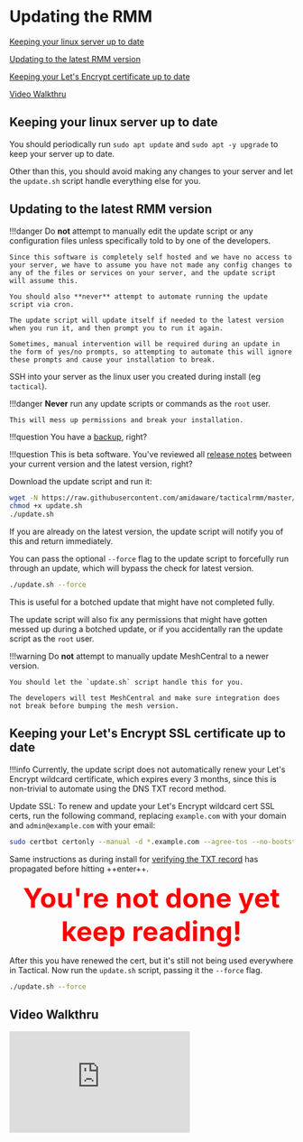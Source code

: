 # Updating the RMM

[Keeping your linux server up to date](#keeping-your-linux-server-up-to-date)

[Updating to the latest RMM version](#updating-to-the-latest-rmm-version)

[Keeping your Let's Encrypt certificate up to date](#keeping-your-lets-encrypt-certificate-up-to-date)

[Video Walkthru](#video-walkthru)

## Keeping your linux server up to date

You should periodically run `sudo apt update` and `sudo apt -y upgrade` to keep your server up to date.

Other than this, you should avoid making any changes to your server and let the `update.sh` script handle everything else for you.

## Updating to the latest RMM version

!!!danger
    Do __not__ attempt to manually edit the update script or any configuration files unless specifically told to by one of the developers.
    
    Since this software is completely self hosted and we have no access to your server, we have to assume you have not made any config changes to any of the files or services on your server, and the update script will assume this.
    
    You should also **never** attempt to automate running the update script via cron.
    
    The update script will update itself if needed to the latest version when you run it, and then prompt you to run it again.
    
    Sometimes, manual intervention will be required during an update in the form of yes/no prompts, so attempting to automate this will ignore these prompts and cause your installation to break.

SSH into your server as the linux user you created during install (eg `tactical`).

!!!danger
    __Never__ run any update scripts or commands as the `root` user.
    
    This will mess up permissions and break your installation.

!!!question
    You have a [backup](backup.md), right?

!!!question
    This is beta software. You've reviewed all [release notes](https://github.com/amidaware/tacticalrmm/releases) between your current version and the latest version, right?

Download the update script and run it:

```bash
wget -N https://raw.githubusercontent.com/amidaware/tacticalrmm/master/update.sh
chmod +x update.sh
./update.sh
```

If you are already on the latest version, the update script will notify you of this and return immediately.

You can pass the optional `--force` flag to the update script to forcefully run through an update, which will bypass the check for latest version.

```bash
./update.sh --force
```

This is useful for a botched update that might have not completed fully.

The update script will also fix any permissions that might have gotten messed up during a botched update, or if you accidentally ran the update script as the `root` user.

!!!warning
    Do __not__ attempt to manually update MeshCentral to a newer version.

    You should let the `update.sh` script handle this for you. 
    
    The developers will test MeshCentral and make sure integration does not break before bumping the mesh version.

## Keeping your Let's Encrypt SSL certificate up to date

!!!info
    Currently, the update script does not automatically renew your Let's Encrypt wildcard certificate, which expires every 3 months, since this is non-trivial to automate using the DNS TXT record method.

Update SSL: To renew and update your Let's Encrypt wildcard cert SSL certs, run the following command, replacing `example.com` with your domain and `admin@example.com` with your email:

```bash
sudo certbot certonly --manual -d *.example.com --agree-tos --no-bootstrap --preferred-challenges dns -m admin@example.com --no-eff-email
```

Same instructions as during install for [verifying the TXT record](install_server.md#step-6---deploy-the-txt-record-in-your-dns-manager-for-letsencrypt-wildcard-certs) has propagated before hitting ++enter++.

<font color="red" size="20"><p style="text-align:center">**You're not done yet keep reading!**</p></font>

After this you have renewed the cert, but it's still not being used everywhere in Tactical. Now run the `update.sh` script, passing it the `--force` flag.

```bash
./update.sh --force
```

## Video Walkthru

<div class="video-wrapper">
  <iframe width="320" height="180" src="https://www.youtube.com/embed/ElUfQgesYs0" frameborder="0" allowfullscreen></iframe>
</div>
